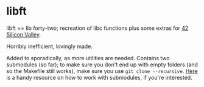 # libft
libft == lib forty-two; recreation of libc functions plus some extras for [42 Silicon Valley](https://www.42.us.org/).

Horribly inefficient, lovingly made.

Added to sporadically, as more utilities are needed. Contains two submodules (so far); to make sure you don't end up with empty folders (and so the Makefile still works), make sure you use `git clone --recursive`. [Here](https://www.vogella.com/tutorials/GitSubmodules/article.html) is a handy resource on how to work with submodules, if you're interested.
